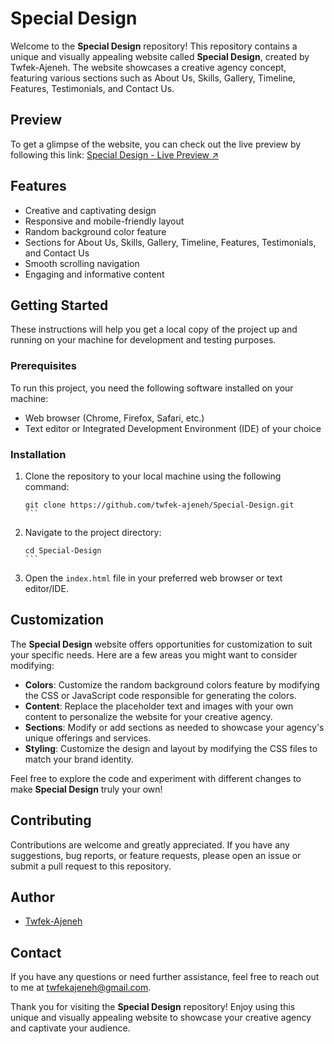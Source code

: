 # Special Design

Welcome to the **Special Design** repository! This repository contains a unique and visually appealing website called **Special Design**, created by Twfek-Ajeneh. The website showcases a creative agency concept, featuring various sections such as About Us, Skills, Gallery, Timeline, Features, Testimonials, and Contact Us.

## Preview

To get a glimpse of the website, you can check out the live preview by following this link: [Special Design - Live Preview ↗](https://twfek-ajeneh.github.io/Special-Design/)

## Features

- Creative and captivating design
- Responsive and mobile-friendly layout
- Random background color feature
- Sections for About Us, Skills, Gallery, Timeline, Features, Testimonials, and Contact Us
- Smooth scrolling navigation
- Engaging and informative content

## Getting Started

These instructions will help you get a local copy of the project up and running on your machine for development and testing purposes.

### Prerequisites

To run this project, you need the following software installed on your machine:

- Web browser (Chrome, Firefox, Safari, etc.)
- Text editor or Integrated Development Environment (IDE) of your choice

### Installation

1. Clone the repository to your local machine using the following command:

   ````shell
   git clone https://github.com/twfek-ajeneh/Special-Design.git
   ```

   ````

1. Navigate to the project directory:

   ````shell
   cd Special-Design
   ```

   ````

1. Open the `index.html` file in your preferred web browser or text editor/IDE.

## Customization

The **Special Design** website offers opportunities for customization to suit your specific needs. Here are a few areas you might want to consider modifying:

- **Colors**: Customize the random background colors feature by modifying the CSS or JavaScript code responsible for generating the colors.
- **Content**: Replace the placeholder text and images with your own content to personalize the website for your creative agency.
- **Sections**: Modify or add sections as needed to showcase your agency's unique offerings and services.
- **Styling**: Customize the design and layout by modifying the CSS files to match your brand identity.

Feel free to explore the code and experiment with different changes to make **Special Design** truly your own!

## Contributing

Contributions are welcome and greatly appreciated. If you have any suggestions, bug reports, or feature requests, please open an issue or submit a pull request to this repository.

## Author

- [Twfek-Ajeneh](https://github.com/twfek-ajeneh)

## Contact

If you have any questions or need further assistance, feel free to reach out to me at twfekajeneh@gmail.com.

Thank you for visiting the **Special Design** repository! Enjoy using this unique and visually appealing website to showcase your creative agency and captivate your audience.
